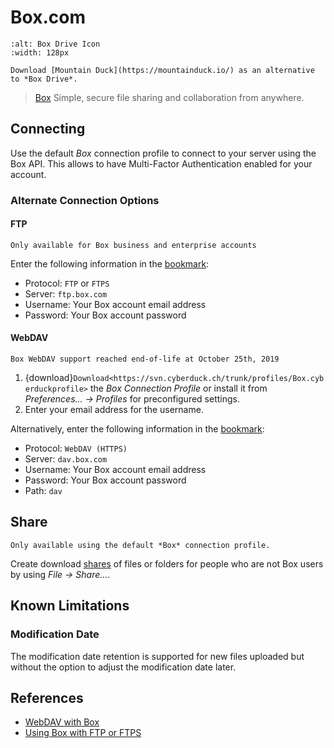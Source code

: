 Box.com
====

```{image} _images/box.png
:alt: Box Drive Icon
:width: 128px
```

```{tip}
Download [Mountain Duck](https://mountainduck.io/) as an alternative to *Box Drive*.
```

> [Box](https://box.com/) Simple, secure file sharing and collaboration from anywhere.

## Connecting

Use the default *Box* connection profile to connect to your server using the Box API. This allows to have Multi-Factor Authentication enabled for your account.

### Alternate Connection Options

#### FTP

```{important}
Only available for Box business and enterprise accounts
```

Enter the following information in the [bookmark](../cyberduck/bookmarks.md):

- Protocol: `FTP` or `FTPS`
- Server: `ftp.box.com`
- Username: Your Box account email address
- Password: Your Box account password

#### WebDAV

```{warning}
Box WebDAV support reached end-of-life at October 25th, 2019
```

1. {download}`Download<https://svn.cyberduck.ch/trunk/profiles/Box.cyberduckprofile>` the *Box Connection Profile* or install it from *Preferences… → Profiles* for preconfigured settings.
2. Enter your email address for the username.

Alternatively, enter the following information in the [bookmark](../cyberduck/bookmarks.md):

- Protocol: `WebDAV (HTTPS)`
- Server: `dav.box.com`
- Username: Your Box account email address
- Password: Your Box account password
- Path: `dav`

## Share

```{note}
Only available using the default *Box* connection profile.
```

Create download [shares](../cyberduck/share.md#box) of files or folders for people who are not Box users by using *File → Share...*.

## Known Limitations

### Modification Date

The modification date retention is supported for new files uploaded but without the option to adjust the modification date later.

## References

- [WebDAV with Box](https://support.box.com/hc/en-us/articles/360043696414-WebDAV-with-Box)
- [Using Box with FTP or FTPS](https://support.box.com/hc/en-us/articles/360043697414-Using-Box-with-FTP-or-FTPS)

